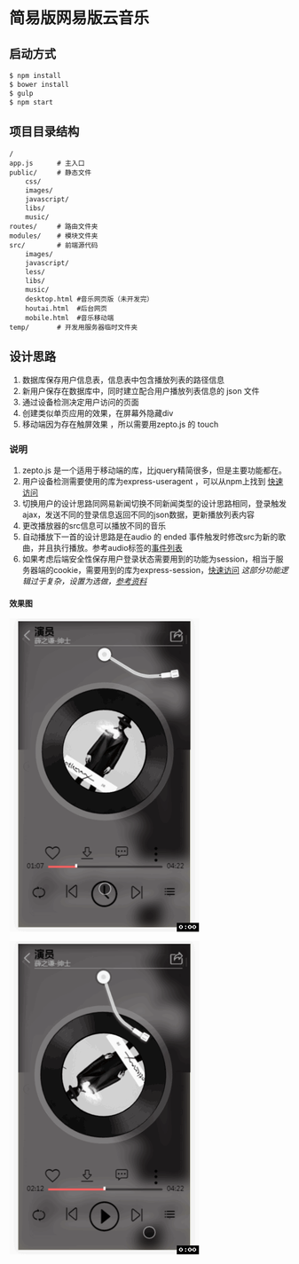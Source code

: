 # 简易版网易版云音乐

## 启动方式
```
$ npm install
$ bower install
$ gulp
$ npm start
```

## 项目目录结构

```
/
app.js      # 主入口
public/     # 静态文件
    css/
    images/
    javascript/
    libs/
    music/
routes/     # 路由文件夹
modules/    # 模块文件夹
src/        # 前端源代码
    images/
    javascript/
    less/
    libs/
    music/
    desktop.html #音乐网页版（未开发完）
    houtai.html  #后台网页
    mobile.html  #音乐移动端
temp/       # 开发用服务器临时文件夹

```


## 设计思路
1. 数据库保存用户信息表，信息表中包含播放列表的路径信息
2. 新用户保存在数据库中，同时建立配合用户播放列表信息的 json 文件
3. 通过设备检测决定用户访问的页面
4. 创建类似单页应用的效果，在屏幕外隐藏div
5. 移动端因为存在触屏效果 ，所以需要用zepto.js 的 touch




### 说明
1. zepto.js 是一个适用于移动端的库，比jquery精简很多，但是主要功能都在。
2. 用户设备检测需要使用的库为express-useragent ，可以从npm上找到 [快速访问](https://www.npmjs.com/package/express-useragent)
3. 切换用户的设计思路同网易新闻切换不同新闻类型的设计思路相同，登录触发ajax，发送不同的登录信息返回不同的json数据，更新播放列表内容
4. 更改播放器的src信息可以播放不同的音乐
6. 自动播放下一首的设计思路是在audio 的 ended 事件触发时修改src为新的歌曲，并且执行播放。参考audio标签的[事件列表](https://developer.mozilla.org/en-US/docs/Web/Guide/Events/Media_events)
5. 如果考虑后端安全性保存用户登录状态需要用到的功能为session，相当于服务器端的cookie，需要用到的库为express-session，[快速访问](https://www.npmjs.com/package/express-session)
*这部分功能逻辑过于复杂，设置为选做，[参考资料](http://wiki.jikexueyuan.com/project/node-lessons/cookie-session.html)*

#### 效果图
![image](https://github.com/chengzhuojmm/myMusic/blob/master/gif/demo1.gif)




![image](https://github.com/chengzhuojmm/myMusic/blob/master/gif/demo2.gif)

